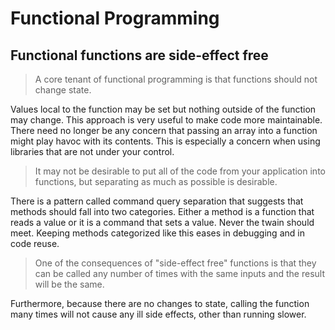 # Functional Programming

## Functional functions are side-effect free
> A core tenant of functional programming is that functions should not change state.

Values local to the function may be set but nothing outside of the function may change. This approach is very useful to make code more maintainable. There need no longer be any concern that passing an array into a function might play havoc with its contents. This is especially a concern when using libraries that are not under your control.

> It may not be desirable to put all of the code from your application into functions, but separating as much as possible is desirable.

There is a pattern called command query separation that suggests that methods should fall into two categories. Either a method is a function that reads a value or it is a command that sets a value. Never the twain should meet. Keeping methods categorized like this eases in debugging and in code reuse.

> One of the consequences of "side-effect free" functions is that they can be called any number of times with the same inputs and the result will be the same.

Furthermore, because there are no changes to state, calling the function many times will not cause any ill side effects, other than running slower.

